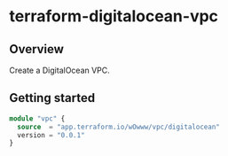 # terraform-digitalocean-vpc

## Overview

Create a DigitalOcean VPC.

## Getting started

```terraform
module "vpc" {
  source  = "app.terraform.io/wOwww/vpc/digitalocean"
  version = "0.0.1"
}
```

